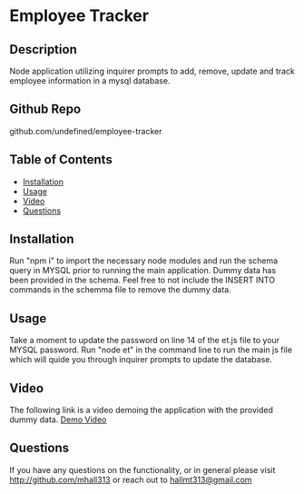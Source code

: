 # Employee Tracker
    
  ## Description

  Node application utilizing inquirer prompts  to add, remove, update and track employee information in a mysql database.

  ## Github Repo

  github.com/undefined/employee-tracker

  ## Table of Contents
  * [Installation](#installation)
  * [Usage](#usage)
  * [Video](#Video)
  * [Questions](#questions)

  ## Installation

  Run "npm i" to import the necessary node modules and run the schema query in MYSQL prior to running the main application. Dummy data has been provided in the schema. Feel free to not include the INSERT INTO commands in the schemma file to remove the dummy data. 

  ## Usage

  Take a moment to update the password on line 14 of the et.js file to your MYSQL password. Run "node et" in the command line to run the main js file which will quide you through inquirer prompts to update the database.

  ## Video

  The following link is a video demoing the application with the provided dummy data.
  [Demo Video](https://drive.google.com/file/d/1Wyk4QjZNuk0Yd9FJHpmEbDQBA0dJ_BAh/view "Video Demo")
  
  ## Questions

  If you have any questions on the functionality, or in general please visit http://github.com/mhall313 or reach out to hallmt313@gmail.com

  